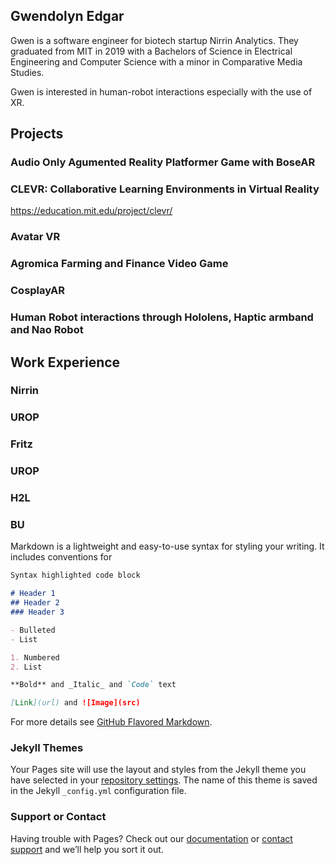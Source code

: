 ## Gwendolyn Edgar

Gwen is a software engineer for biotech startup Nirrin Analytics. They graduated from MIT in 2019 with a Bachelors of Science in Electrical Engineering and Computer Science with a minor in Comparative Media Studies. 

Gwen is interested in human-robot interactions especially with the use of XR. 

## Projects

### Audio Only Agumented Reality Platformer Game with BoseAR

### CLEVR: Collaborative Learning Environments in Virtual Reality
https://education.mit.edu/project/clevr/

### Avatar VR

### Agromica Farming and Finance Video Game

### CosplayAR

### Human Robot interactions through Hololens, Haptic armband and Nao Robot


## Work Experience

### Nirrin

### UROP

### Fritz

### UROP

### H2L

### BU

Markdown is a lightweight and easy-to-use syntax for styling your writing. It includes conventions for

```markdown
Syntax highlighted code block

# Header 1
## Header 2
### Header 3

- Bulleted
- List

1. Numbered
2. List

**Bold** and _Italic_ and `Code` text

[Link](url) and ![Image](src)
```

For more details see [GitHub Flavored Markdown](https://guides.github.com/features/mastering-markdown/).

### Jekyll Themes

Your Pages site will use the layout and styles from the Jekyll theme you have selected in your [repository settings](https://github.com/gfaline/gfaline.github.io/settings). The name of this theme is saved in the Jekyll `_config.yml` configuration file.

### Support or Contact

Having trouble with Pages? Check out our [documentation](https://docs.github.com/categories/github-pages-basics/) or [contact support](https://github.com/contact) and we’ll help you sort it out.
